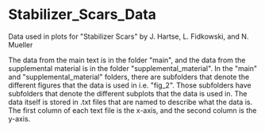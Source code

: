 # Stabilizer_Scars_Data
Data used in plots for "Stabilizer Scars" by J. Hartse, L. Fidkowski, and N. Mueller

The data from the main text is in the folder "main", and the data from the supplemental material is in the folder "supplemental_material". In the "main" and "supplemental_material" folders, there are subfolders that denote the different figures that the data is used in i.e. "fig_2". Those subfolders have subfolders that denote the different subplots that the data is used in. The data itself is stored in .txt files that are named to describe what the data is. The first column of each text file is the x-axis, and the second column is the y-axis. 
